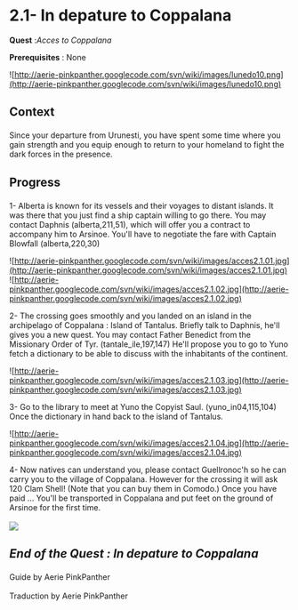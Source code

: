 # 2.1- In depature to Coppalana #


<p><b>Quest</b> :<em>Acces to Coppalana</em> </p>
<p><b>Prerequisites</b> : None</p>

![http://aerie-pinkpanther.googlecode.com/svn/wiki/images/lunedo10.png](http://aerie-pinkpanther.googlecode.com/svn/wiki/images/lunedo10.png)

## <p><span>Context</span></p> ##

<p>Since your departure from Urunesti, you have spent some time where you gain strength and you equip enough to return to your homeland to fight the dark forces in the presence.</p>

## <p>Progress</p> ##

<p>1- Alberta is known for its vessels and their voyages to distant islands. It was there that you just find a ship captain willing to go there. You may contact Daphnis (alberta,211,51), which will offer you a contract to accompany him to Arsinoe. You'll have to negotiate the fare with Captain Blowfall (alberta,220,30)</p>

![http://aerie-pinkpanther.googlecode.com/svn/wiki/images/acces2.1.01.jpg](http://aerie-pinkpanther.googlecode.com/svn/wiki/images/acces2.1.01.jpg)
![http://aerie-pinkpanther.googlecode.com/svn/wiki/images/acces2.1.02.jpg](http://aerie-pinkpanther.googlecode.com/svn/wiki/images/acces2.1.02.jpg)

<p>2- The crossing goes smoothly and you landed on an island in the archipelago of Coppalana : Island of Tantalus. Briefly talk to Daphnis, he'll gives you a new quest. You may contact Father Benedict from the Missionary Order of Tyr. (tantale_ile,197,147) He'll propose you to go to Yuno fetch a dictionary to be able to discuss with the inhabitants of the continent.</p>

![http://aerie-pinkpanther.googlecode.com/svn/wiki/images/acces2.1.03.jpg](http://aerie-pinkpanther.googlecode.com/svn/wiki/images/acces2.1.03.jpg)

<p>3- Go to the library to meet at Yuno the Copyist Saul. (yuno_in04,115,104) Once the dictionary in hand back to the island of Tantalus.</p>

![http://aerie-pinkpanther.googlecode.com/svn/wiki/images/acces2.1.04.jpg](http://aerie-pinkpanther.googlecode.com/svn/wiki/images/acces2.1.04.jpg)

<p>4- Now natives can understand you, please contact Guellronoc'h so he can carry you to the village of Coppalana. However for the crossing it will ask 120 Clam Shell! (Note that you can buy them in Comodo.) Once you have paid ... You'll be transported in Coppalana and put feet on the ground of Arsinoe for the first time.</ p><br>
<br>
<img src='http://aerie-pinkpanther.googlecode.com/svn/wiki/images/acces2.1.05.jpg' />


<h2><p><em>End of the Quest : In depature to Coppalana</em></h2>
Guide by Aerie PinkPanther<br>
<br>
Traduction by Aerie PinkPanther<br>
</p>